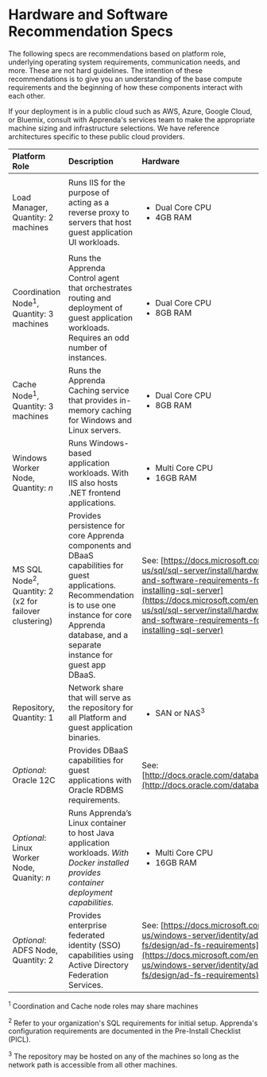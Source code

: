 
# Hardware and Software Recommendation Specs

The following specs are recommendations based on platform role, underlying operating system requirements, communication needs, and more.  These are not hard guidelines.  The intention of these recommendations is to give you an understanding of the base compute requirements and the beginning of how these components interact with each other.

If your deployment is in a public cloud such as AWS, Azure, Google Cloud, or Bluemix, consult with Apprenda's services team to make the appropriate machine sizing and infrastructure selections.  We have reference architectures specific to these public cloud providers.


| Platform Role  | Description    | Hardware       | Software       |
| :------------- | :------------- | :------------- | :------------- |
| Load Manager, Quantity: 2 machines | Runs IIS for the purpose of acting as a reverse proxy to servers that host guest application UI workloads. | <ul><li>Dual Core CPU</li><li>4GB RAM</li></ul> | <ul><li>Windows Server 2012/2012 R2 Datacenter or Enterprise</li><li>.NET Framework 4.5+</li><li>IIS 8/8.5 (Web Server Role)</li><li>Latest version of MS Application Request Routing Module</li></ul> |
| Coordination Node<sup>1</sup>, Quantity: 3 machines | Runs the Apprenda Control agent that orchestrates routing and deployment of guest application workloads. Requires an odd number of instances. | <ul><li>Dual Core CPU</li><li>8GB RAM</li></ul> | <ul><li>Windows Server 2012/2012 R2 Datacenter or Enterprise</li><li>.NET Framework 4.5+</li></ul> |
| Cache Node<sup>1</sup>, Quantity: 3 machines | Runs the Apprenda Caching service that provides in-memory caching for Windows and Linux servers. | <ul><li>Dual Core CPU</li><li>8GB RAM</li></ul> | <ul><li>Windows Server 2012/2012 R2 Datacenter or Enterprise</li><li>.NET Framework 4.5+</li></ul> |
| Windows Worker Node, Quantity: _n_ | Runs Windows-based application workloads.  With IIS also hosts .NET frontend applications. | <ul><li>Multi Core CPU</li><li>16GB RAM</li></ul> | <ul><li>Windows Server 2012/2012 R2 Datacenter or Enterprise</li><li>.NET Framework 4.5</li><li>IIS 8/8.5 (Web Server Role)</li><li>iisnode</li> |
| MS SQL Node<sup>2</sup>, Quantity: 2 (x2 for failover clustering) | Provides persistence for core Apprenda components and DBaaS capabilities for guest applications.  Recommendation is to use one instance for core Apprenda database, and a separate instance for guest app DBaaS. | See: [https://docs.microsoft.com/en-us/sql/sql-server/install/hardware-and-software-requirements-for-installing-sql-server](https://docs.microsoft.com/en-us/sql/sql-server/install/hardware-and-software-requirements-for-installing-sql-server) | See: [https://docs.microsoft.com/en-us/sql/sql-server/install/hardware-and-software-requirements-for-installing-sql-server](https://docs.microsoft.com/en-us/sql/sql-server/install/hardware-and-software-requirements-for-installing-sql-server) |
| Repository, Quantity: 1 | Network share that will serve as the repository for all Platform and guest application binaries. | <ul><li>SAN or NAS<sup>3</sup></li></ul>| |
| _Optional_: Oracle 12C | Provides DBaaS capabilities for guest applications with Oracle RDBMS requirements. | See: [http://docs.oracle.com/database/121/](http://docs.oracle.com/database/121/) | See:  [http://docs.oracle.com/database/121/](http://docs.oracle.com/database/121/) |
| _Optional_: Linux Worker Node, Quanity: _n_ | Runs Apprenda’s Linux container to host Java application workloads.  _With Docker installed provides container deployment capabilities._ | <ul><li>Multi Core CPU</li><li>16GB RAM</li></ul> | <ul><li>RHEL 7</li><li>CentOS7</li><li>Alternative Linux distros (verify w/ Apprenda)</li></ul> |
| _Optional_: ADFS Node, Quantity: 2 | Provides enterprise federated identity (SSO) capabilities using Active Directory Federation Services. | See: [https://docs.microsoft.com/en-us/windows-server/identity/ad-fs/design/ad-fs-requirements](https://docs.microsoft.com/en-us/windows-server/identity/ad-fs/design/ad-fs-requirements)| See: [https://docs.microsoft.com/en-us/windows-server/identity/ad-fs/design/ad-fs-requirements](https://docs.microsoft.com/en-us/windows-server/identity/ad-fs/design/ad-fs-requirements) |

<sup>1</sup> Coordination and Cache node roles may share machines

<sup>2</sup> Refer to your organization's SQL requirements for initial setup.  Apprenda's configuration requirements are documented in the Pre-Install Checklist (PICL).

<sup>3</sup> The repository may be hosted on any of the machines so long as the network path is accessible from all other machines.
